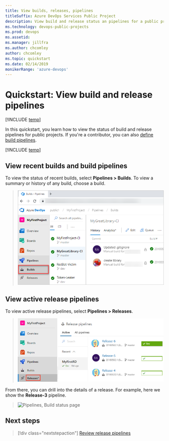 ```yaml
---
title: View builds, releases, pipelines 
titleSuffix: Azure DevOps Services Public Project
description: View build and release status an pipelines for a public project
ms.technology: devops-public-projects
ms.prod: devops
ms.assetid: 
ms.manager: jillfra
ms.author: chcomley
author: chcomley
ms.topic: quickstart
ms.date: 02/14/2019
monikerRange: 'azure-devops'
---
```


# Quickstart: View build and release pipelines

[!INCLUDE [temp](_shared/version-public-projects.md)]  

In this quickstart, you learn how to view the status of build and release pipelines for public projects. If you're a contributor, you can also [define build pipelines](../../pipelines/build/ci-public.md?toc=/azure/devops/organizations/public/toc.json&bc=/azure/devops/organizations/public/breadcrumb/toc.json).  

[!INCLUDE [temp](_shared/anon-user.md)]

## View recent builds and build pipelines  

To view the status of recent builds, select  **Pipelines > Builds**. To view a summary or history of any build, choose a build.

> ![Pipelines>Recent Builds, new navigation ](_img/pipelines/view-build-vert-brn.png)

## View active release pipelines

To view active release pipelines, select **Pipelines > Releases**.

> ![Pipelines, Recent Releases, new navigation ](_img/pipelines/view-releases-vert.png)

From there, you can drill into the details of a release. For example, here we show  the **Release-3** pipeline.

> ![Pipelines, Build status page ](_img/pipelines/release-chart.png)

## Next steps

> [!div class="nextstepaction"]
> [Review release pipelines](../../pipelines/release/index.md)